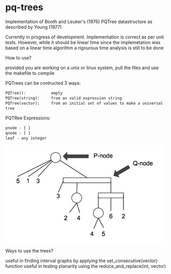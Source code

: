 pq-trees
========

Implementation of Booth and Leuker's (1976) PQTree datastructure as described by Young (1977)

Currently in progress of development. Implementation is correct as per unit tests. However, while it should be linear time since the implemetation was based on a linear time algorithm a rigourous time analysis is still to be done

How to use?

provided you are working on a unix or linux system, pull the files and use the makefile to compile

PQTrees can be contructed 3 ways:

    PQTree():           empty
    PQTree(string):     from an valid expression string
    PQTree(vector);     from an initial set of values to make a universal tree
    
PQTRee Expressions:

    pnode - { }
    qnode - [ ]
    leaf - any integer

![Alt text](tree_example.jpg "PQTree example")
    
Ways to use the trees?

useful in finding interval graphs by applying the set_consecutive(vector) function
useful in testing planarity using the reduce_and_replace(int, vector)

